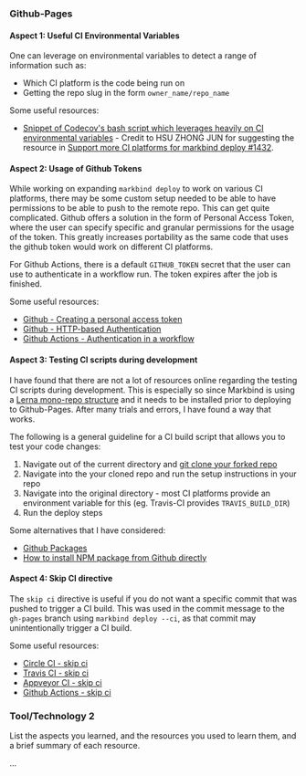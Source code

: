 ### Github-Pages

#### Aspect 1: Useful CI Environmental Variables
One can leverage on environmental variables to detect a range of information such as:
- Which CI platform is the code being run on
- Getting the repo slug in the form `owner_name/repo_name`

Some useful resources:
- [Snippet of Codecov's bash script which leverages heavily on CI environmental variables](https://github.com/codecov/codecov-bash/blob/master/codecov#L499-L951) - Credit to HSU ZHONG JUN for suggesting the resource in [Support more CI platforms for markbind deploy #1432](https://github.com/MarkBind/markbind/issues/1432).

#### Aspect 2: Usage of Github Tokens
While working on expanding `markbind deploy` to work on various CI platforms, there may be some custom setup needed to be able to have permissions to be able to push to the remote repo. This can get quite complicated. Github offers a solution in the form of Personal Access Token, where the user can specify specific and granular permissions for the usage of the token. This greatly increases portability as the same code that uses the github token would work on different CI platforms.

For Github Actions, there is a default `GITHUB_TOKEN` secret that the user can use to authenticate in a workflow run. The token expires after the job is finished.

Some useful resources:
- [Github - Creating a personal access token](https://docs.github.com/en/github/authenticating-to-github/creating-a-personal-access-token)
- [Github - HTTP-based Authentication](https://docs.github.com/en/developers/apps/authenticating-with-github-apps#http-based-git-access-by-an-installation)
- [Github Actions - Authentication in a workflow](https://docs.github.com/en/actions/reference/authentication-in-a-workflow)
#### Aspect 3: Testing CI scripts during development
I have found that there are not a lot of resources online regarding the testing CI scripts during development. This is especially so since Markbind is using a [Lerna mono-repo structure](https://lerna.js.org/) and it needs to be installed prior to deploying to Github-Pages. After many trials and errors, I have found a way that works. 

The following is a general guideline for a CI build script that allows you to test your code changes:
1. Navigate out of the current directory and [git clone your forked repo](https://stackoverflow.com/questions/1911109/how-do-i-clone-a-specific-git-branch)
2. Navigate into the your cloned repo and run the setup instructions in your repo
3. Navigate into the original directory - most CI platforms provide an environment variable for this (eg. Travis-CI provides `TRAVIS_BUILD_DIR`)
4. Run the deploy steps

Some alternatives that I have considered:
- [Github Packages](https://docs.github.com/en/packages/learn-github-packages/about-github-packages)
- [How to install NPM package from Github directly](https://stackoverflow.com/questions/17509669/how-to-install-an-npm-package-from-github-directly)

#### Aspect 4: Skip CI directive
The `skip ci` directive is useful if you do not want a specific commit that was pushed to trigger a CI build. This was used in the commit message to the `gh-pages` branch using `markbind deploy --ci`, as that commit may unintentionally trigger a CI build.

Some useful resources:
- [Circle CI - skip ci](https://circleci.com/docs/2.0/skip-build/#skipping-a-build)
- [Travis CI - skip ci](https://docs.travis-ci.com/user/customizing-the-build/#skipping-a-build)
- [Appveyor CI - skip ci](https://www.appveyor.com/docs/how-to/filtering-commits/#skip-directive-in-commit-message)
- [Github Actions - skip ci](https://github.blog/changelog/2021-02-08-github-actions-skip-pull-request-and-push-workflows-with-skip-ci/)

### Tool/Technology 2

List the aspects you learned, and the resources you used to learn them, and a brief summary of each resource.

...